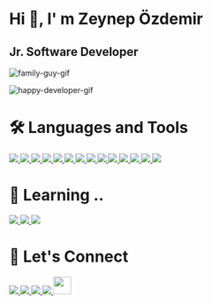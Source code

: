 # Hi :wave:, I' m Zeynep Özdemir

## Jr. Software Developer


![family-guy-gif](https://github.com/zeyn-app/zeyn-app/assets/64809828/5f2f3275-2729-498e-acaf-5a3c2b8684b4)

![happy-developer-gif](https://github.com/zeyn-app/zeyn-app/assets/64809828/f15332a8-2603-4e25-910d-979454d30e16)




# 🛠️ Languages and Tools
<p align='left'>
    <a href=''>
    <img src='https://camo.githubusercontent.com/06c6858186510906c21d8c951168d55d976d7dfb9176ed6125c55b8a7de0baae/68747470733a2f2f696d672e736869656c64732e696f2f62616467652f4749542d4534344333303f7374796c653d666f722d7468652d6261646765266c6f676f3d676974266c6f676f436f6c6f723d7768697465'>
    </a>
    <a href=''>
    <img src='https://img.shields.io/badge/GitHub-100000?style=for-the-badge&logo=github&logoColor=white'>    
    </a>
    
<a href=''>
    <img src='https://img.shields.io/badge/Java-ED8B00?style=for-the-badge&logo=java&logoColor=white'>
 </a>
<a href=''>
    <img src='https://img.shields.io/badge/Spring-6DB33F?style=for-the-badge&logo=spring&logoColor=white'>    
</a>
<a href=''>
    <img src='https://camo.githubusercontent.com/de3012ca40ba3ef433da8807996576d3cafaccf638909e83b1048b1d8aec3b77/68747470733a2f2f696d672e736869656c64732e696f2f62616467652f537072696e675f426f6f742d4632463446393f7374796c653d666f722d7468652d6261646765266c6f676f3d737072696e672d626f6f74'>    
</a>
<a href=''>
    <img src='https://img.shields.io/badge/HTML5-E34F26?style=for-the-badge&logo=html5&logoColor=white'>
 </a>
<a href=''>
    <img src='https://img.shields.io/badge/CSS3-1572B6?style=for-the-badge&logo=css3&logoColor=white'>    
</a>
<a href=''>
    <img src='https://img.shields.io/badge/Visual_Studio_Code-0078D4?style=for-the-badge&logo=visual%20studio%20code&logoColor=white'>    
</a>
<a href=''>
    <img src='https://img.shields.io/badge/IntelliJ_IDEA-000000.svg?style=for-the-badge&logo=intellij-idea&logoColor=white'>    
</a>
<a href=''>
    <img src='https://img.shields.io/badge/Eclipse-2C2255?style=for-the-badge&logo=eclipse&logoColor=white'>
 </a>
 <a href=''>
    <img src='https://camo.githubusercontent.com/879423585ed087f3c973857c43ba7e7d84f52c993d2c937055726339fbf921d9/68747470733a2f2f696d672e736869656c64732e696f2f62616467652f506f73746d616e2d4646364333373f7374796c653d666f722d7468652d6261646765266c6f676f3d506f73746d616e266c6f676f436f6c6f723d7768697465'>    
</a>
<a href=''>
    <img src='https://img.shields.io/badge/MySQL-00000F?style=for-the-badge&logo=mysql&logoColor=white'>    
</a>
<a href=''>
    <img src='https://img.shields.io/badge/PostgreSQL-316192?style=for-the-badge&logo=postgresql&logoColor=white'>
 </a>
 <a href=''>
    <img src='https://img.shields.io/badge/Microsoft_SQL_Server-CC2927?style=for-the-badge&logo=microsoft-sql-server&logoColor=white'>
 </a>
</p>


# :dart: Learning ..

<p align='left'>
    <a href='|'>
    <img src='https://img.shields.io/badge/JavaScript-323330?style=for-the-badge&logo=javascript&logoColor=F7DF1E'>
    </a>
    <a href=''>
    <img src='https://img.shields.io/badge/React-20232A?style=for-the-badge&logo=react&logoColor=61DAFB'>    
    </a>
    
<a href=''>
    <img src='https://camo.githubusercontent.com/63350538fde994bc287ccd4908809301e157980e6564bf78d2c5cec22c0a5914/68747470733a2f2f696d672e736869656c64732e696f2f62616467652f446f636b65722d3243413545303f7374796c653d666f722d7468652d6261646765266c6f676f3d646f636b6572266c6f676f436f6c6f723d7768697465'>
 </a>
</p>

# :raising_hand: Let's Connect

<p align='left'>
    <a href='mailto: zeynepozz2299@gmail.com'>
    <img src='https://img.shields.io/badge/Gmail-D14836?style=for-the-badge&logo=gmail&logoColor=white'>
    </a>
    <a href='https://www.linkedin.com/in/zzeynepozdemir/'>
    <img src='https://img.shields.io/badge/LinkedIn-0077B5?style=for-the-badge&logo=linkedin&logoColor=white'>
    </a>
    <a href='https://medium.com/@zeynepozzdemir'>
    <img src='https://img.shields.io/badge/Medium-12100E?style=for-the-badge&logo=medium&logoColor=white'>    
    </a>
    <a href='https://www.hackerrank.com/imzeynepozdemir'>
    <img src='https://img.shields.io/badge/-Hackerrank-2EC866?style=for-the-badge&logo=HackerRank&logoColor=white'>
    </a>
    <img height="32" width="32" src="https://cdn.simpleicons.org/hackerrank/green">
</p>

